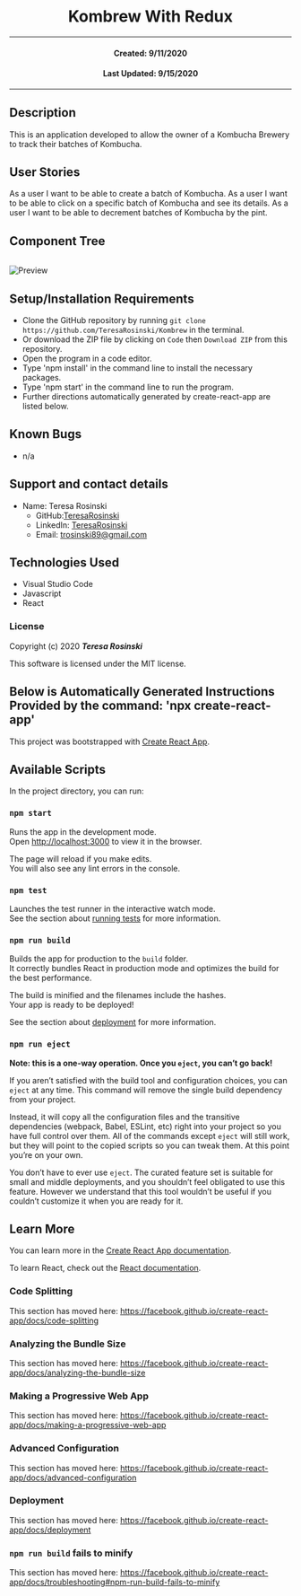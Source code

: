 <h1 align="center"><strong>Kombrew With Redux</strong></h1>

---

<h4 align="center">Created: 9/11/2020</h4>
<h4 align="center">Last Updated: 9/15/2020</h4>

---

## Description

This is an application developed to allow the owner of a Kombucha Brewery to track their batches of Kombucha.

## User Stories

As a user I want to be able to create a batch of Kombucha.
As a user I want to be able to click on a specific batch of Kombucha and see its details.
As a user I want to be able to decrement batches of Kombucha by the pint.

## Component Tree

<img align = "center">

![Preview](./kombrewComponentTree.jpg)

## Setup/Installation Requirements

- Clone the GitHub repository by running `git clone https://github.com/TeresaRosinski/Kombrew` in the terminal.
- Or download the ZIP file by clicking on `Code` then `Download ZIP` from this repository.
- Open the program in a code editor.
- Type 'npm install' in the command line to install the necessary packages.
- Type 'npm start' in the command line to run the program.
- Further directions automatically generated by create-react-app are listed below.

## Known Bugs

- n/a

## Support and contact details

- Name: Teresa Rosinski
  - GitHub:[TeresaRosinski](https://github.com/TeresaRosinski)
  - LinkedIn: [TeresaRosinski](https://www.linkedin.com/in/teresarosinski/)
  - Email: trosinski89@gmail.com

## Technologies Used

- Visual Studio Code
- Javascript
- React

### License

Copyright (c) 2020 **_Teresa Rosinski_**

This software is licensed under the MIT license.

## Below is Automatically Generated Instructions Provided by the command: 'npx create-react-app'

This project was bootstrapped with [Create React App](https://github.com/facebook/create-react-app).

## Available Scripts

In the project directory, you can run:

### `npm start`

Runs the app in the development mode.<br />
Open [http://localhost:3000](http://localhost:3000) to view it in the browser.

The page will reload if you make edits.<br />
You will also see any lint errors in the console.

### `npm test`

Launches the test runner in the interactive watch mode.<br />
See the section about [running tests](https://facebook.github.io/create-react-app/docs/running-tests) for more information.

### `npm run build`

Builds the app for production to the `build` folder.<br />
It correctly bundles React in production mode and optimizes the build for the best performance.

The build is minified and the filenames include the hashes.<br />
Your app is ready to be deployed!

See the section about [deployment](https://facebook.github.io/create-react-app/docs/deployment) for more information.

### `npm run eject`

**Note: this is a one-way operation. Once you `eject`, you can’t go back!**

If you aren’t satisfied with the build tool and configuration choices, you can `eject` at any time. This command will remove the single build dependency from your project.

Instead, it will copy all the configuration files and the transitive dependencies (webpack, Babel, ESLint, etc) right into your project so you have full control over them. All of the commands except `eject` will still work, but they will point to the copied scripts so you can tweak them. At this point you’re on your own.

You don’t have to ever use `eject`. The curated feature set is suitable for small and middle deployments, and you shouldn’t feel obligated to use this feature. However we understand that this tool wouldn’t be useful if you couldn’t customize it when you are ready for it.

## Learn More

You can learn more in the [Create React App documentation](https://facebook.github.io/create-react-app/docs/getting-started).

To learn React, check out the [React documentation](https://reactjs.org/).

### Code Splitting

This section has moved here: https://facebook.github.io/create-react-app/docs/code-splitting

### Analyzing the Bundle Size

This section has moved here: https://facebook.github.io/create-react-app/docs/analyzing-the-bundle-size

### Making a Progressive Web App

This section has moved here: https://facebook.github.io/create-react-app/docs/making-a-progressive-web-app

### Advanced Configuration

This section has moved here: https://facebook.github.io/create-react-app/docs/advanced-configuration

### Deployment

This section has moved here: https://facebook.github.io/create-react-app/docs/deployment

### `npm run build` fails to minify

This section has moved here: https://facebook.github.io/create-react-app/docs/troubleshooting#npm-run-build-fails-to-minify
